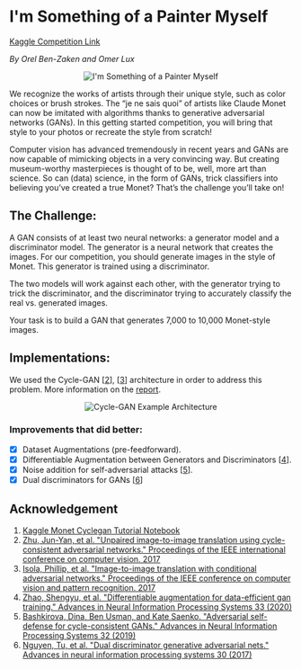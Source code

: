 # I'm Something of a Painter Myself
[Kaggle Competition Link](https://www.kaggle.com/competitions/gan-getting-started/overview)

_By Orel Ben-Zaken and Omer Lux_

<p align="center">
  <img src="https://i.imgflip.com/6n1ag8.jpg" alt="I'm Something of a Painter Myself"/>
</p>

We recognize the works of artists through their unique style, such as color choices or brush strokes. The “je ne sais quoi” of artists like Claude Monet can now be imitated with algorithms thanks to generative adversarial networks (GANs). In this getting started competition, you will bring that style to your photos or recreate the style from scratch!

Computer vision has advanced tremendously in recent years and GANs are now capable of mimicking objects in a very convincing way. But creating museum-worthy masterpieces is thought of to be, well, more art than science. So can (data) science, in the form of GANs, trick classifiers into believing you’ve created a true Monet? That’s the challenge you’ll take on!


## The Challenge:

A GAN consists of at least two neural networks: a generator model and a discriminator model. The generator is a neural network that creates the images. For our competition, you should generate images in the style of Monet. This generator is trained using a discriminator.

The two models will work against each other, with the generator trying to trick the discriminator, and the discriminator trying to accurately classify the real vs. generated images.

Your task is to build a GAN that generates 7,000 to 10,000 Monet-style images.


## Implementations:
 
We used the Cycle-GAN [[2](https://openaccess.thecvf.com/content_ICCV_2017/papers/Zhu_Unpaired_Image-To-Image_Translation_ICCV_2017_paper.pdf)], [[3](https://openaccess.thecvf.com/content_cvpr_2017/papers/Isola_Image-To-Image_Translation_With_CVPR_2017_paper.pdf)] architecture in order to address this problem. More information on the [report](https://github.com/omerlux/Something-of-a-Painter/report.pdf).

<p align="center">
  <img src="https://github.com/omerlux/Something-of-a-Painter/pic/cyclegan.png" alt="Cycle-GAN Example Architecture"/>
</p>

### Improvements that did better:

- [x] Dataset Augmentations (pre-feedforward).
- [x] Differentiable Augmentation between Generators and Discriminators [[4](https://proceedings.neurips.cc/paper/2020/file/55479c55ebd1efd3ff125f1337100388-Paper.pdf)].
- [x] Noise addition for self-adversarial attacks [[5](https://proceedings.neurips.cc/paper/2019/file/b83aac23b9528732c23cc7352950e880-Paper.pdf)].
- [x] Dual discriminators for GANs [[6](https://proceedings.neurips.cc/paper/2017/file/e60e81c4cbe5171cd654662d9887aec2-Paper.pdf)]

## Acknowledgement

1. [Kaggle Monet Cyclegan Tutorial Notebook](https://proceedings.neurips.cc/paper/2020/file/55479c55ebd1efd3ff125f1337100388-Paper.pdf)
2. [Zhu, Jun-Yan, et al. "Unpaired image-to-image translation using cycle-consistent adversarial networks." Proceedings of the IEEE international conference on computer vision. 2017](https://openaccess.thecvf.com/content_ICCV_2017/papers/Zhu_Unpaired_Image-To-Image_Translation_ICCV_2017_paper.pdf)
3. [Isola, Phillip, et al. "Image-to-image translation with conditional adversarial networks." Proceedings of the IEEE conference on computer vision and pattern recognition. 2017](https://openaccess.thecvf.com/content_cvpr_2017/papers/Isola_Image-To-Image_Translation_With_CVPR_2017_paper.pdf)
4. [Zhao, Shengyu, et al. "Differentiable augmentation for data-efficient gan training." Advances in Neural Information Processing Systems 33 (2020)](https://proceedings.neurips.cc/paper/2020/file/55479c55ebd1efd3ff125f1337100388-Paper.pdf)
5. [Bashkirova, Dina, Ben Usman, and Kate Saenko. "Adversarial self-defense for cycle-consistent GANs." Advances in Neural Information Processing Systems 32 (2019)](https://proceedings.neurips.cc/paper/2019/file/b83aac23b9528732c23cc7352950e880-Paper.pdf)
6. [Nguyen, Tu, et al. "Dual discriminator generative adversarial nets." Advances in neural information processing systems 30 (2017)](https://proceedings.neurips.cc/paper/2017/file/e60e81c4cbe5171cd654662d9887aec2-Paper.pdf)